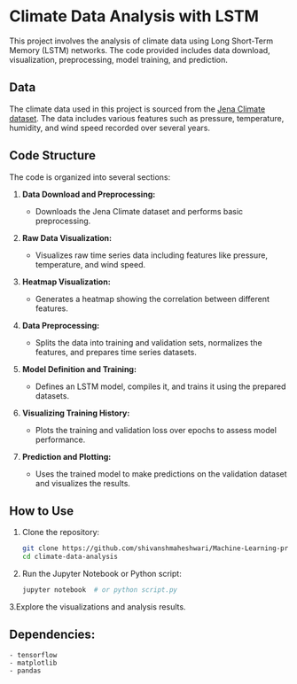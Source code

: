 # Climate Data Analysis with LSTM

This project involves the analysis of climate data using Long Short-Term Memory (LSTM) networks. The code provided includes data download, visualization, preprocessing, model training, and prediction.

## Data

The climate data used in this project is sourced from the [Jena Climate dataset](https://storage.googleapis.com/tensorflow/tf-keras-datasets/jena_climate_2009_2016.csv.zip). The data includes various features such as pressure, temperature, humidity, and wind speed recorded over several years.

## Code Structure

The code is organized into several sections:

1. **Data Download and Preprocessing:**
   - Downloads the Jena Climate dataset and performs basic preprocessing.

2. **Raw Data Visualization:**
   - Visualizes raw time series data including features like pressure, temperature, and wind speed.

3. **Heatmap Visualization:**
   - Generates a heatmap showing the correlation between different features.

4. **Data Preprocessing:**
   - Splits the data into training and validation sets, normalizes the features, and prepares time series datasets.

5. **Model Definition and Training:**
   - Defines an LSTM model, compiles it, and trains it using the prepared datasets.

6. **Visualizing Training History:**
   - Plots the training and validation loss over epochs to assess model performance.

7. **Prediction and Plotting:**
   - Uses the trained model to make predictions on the validation dataset and visualizes the results.

## How to Use

1. Clone the repository:

   ```bash
   git clone https://github.com/shivanshmaheshwari/Machine-Learning-projects/tree/main/weather%20prediction
   cd climate-data-analysis
    ```
2. Run the Jupyter Notebook or Python script:

    ```bash
    jupyter notebook  # or python script.py
    ```

3.Explore the visualizations and analysis results.

## **Dependencies:**
    - tensorflow
    - matplotlib
    - pandas






